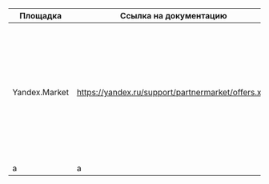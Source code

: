 Площадка | Ссылка на документацию | Описание | Относительный пример экспорта
------------ | ------------- | ------------- | ------------- 
Yandex.Market | https://yandex.ru/support/partnermarket/offers.xml | упрощённое описание | ````xml <offer id="12346" available="true" bid="21">\n    <url>http://best.seller.ru/product_page.asp?pid=12348</url>\n    <price>600</price>\n    <currencyId>USD</currencyId>\n    <categoryId>6</categoryId>\n    <picture>http://best.seller.ru/img/device12345.jpg</picture>\n    <store>false</store>\n    <pickup>true</pickup>\n    <delivery>false</delivery>\n    <delivery-options> \n        <option cost="300" days="0" order-before="14"/> \n    </delivery-options>\n    <name>Наручные часы Casio A1234567B</name>\n    <vendor>Casio</vendor>\n    <vendorCode>A1234567B</vendorCode>\n    <description>Изящные наручные часы.</description>\n    <sales_notes>Необходима предоплата.</sales_notes>\n    <manufacturer_warranty>true</manufacturer_warranty>\n    <country_of_origin>Япония</country_of_origin>\n    <age unit="year">18</age>\n    <barcode>0123456789012</barcode>\n    <cpa>1</cpa>  \n</offer></offer>````
 a | a | a | a 
 